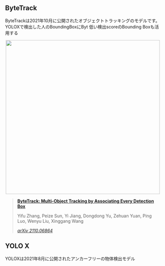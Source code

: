 ## ByteTrack

ByteTrackは2021年10月に公開されたオブジェクトトラッキングのモデルです。YOLOXで検出した人のBoundingBoxにByt
低い検出scoreのBounding Boxも活用する

<p align="center"><img src="assets/sota.png" width="500"/></p>

> [**ByteTrack: Multi-Object Tracking by Associating Every Detection Box**](https://arxiv.org/abs/2110.06864)
> 
> Yifu Zhang, Peize Sun, Yi Jiang, Dongdong Yu, Zehuan Yuan, Ping Luo, Wenyu Liu, Xinggang Wang
> 
> *[arXiv 2110.06864](https://arxiv.org/abs/2110.06864)*

## YOLO X

YOLOXは2021年8月に公開されたアンカーフリーの物体検出モデル
